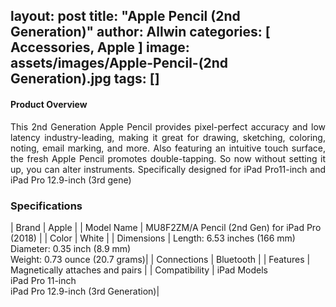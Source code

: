 layout: post
title:  "Apple Pencil (2nd Generation)"
author: Allwin
categories: [ Accessories, Apple ]
image: assets/images/Apple-Pencil-(2nd Generation).jpg
tags: []
---

#### Product Overview

<p style="text-align:justify">This 2nd Generation Apple Pencil provides pixel-perfect accuracy and low latency industry-leading, making it great for drawing, sketching, coloring, noting, email marking, and more. Also featuring an intuitive touch surface, the fresh Apple Pencil promotes double-tapping. So now without setting it up, you can alter instruments. Specifically designed for iPad Pro11-inch and iPad Pro 12.9-inch (3rd gene)</p>


### Specifications

 
| Brand | Apple |
| Model Name | MU8F2ZM/A Pencil (2nd Gen) for iPad Pro (2018) |
| Color | White |
| Dimensions |
 Length: 6.53 inches (166 mm)<br>
 Diameter: 0.35 inch (8.9 mm)<br>
 Weight: 0.73 ounce (20.7 grams)|
| Connections | Bluetooth |
| Features | Magnetically attaches and pairs |
| Compatibility |
 iPad Models<br>
 iPad Pro 11-inch<br>
 iPad Pro 12.9-inch (3rd Generation)|
